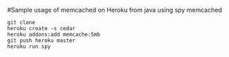 #Sample usage of memcached on Heroku from java using spy memcached

    git clone
    heroku create -s cedar
    heroku addons:add memcache:5mb
    git push heroku master
    heroku run spy
